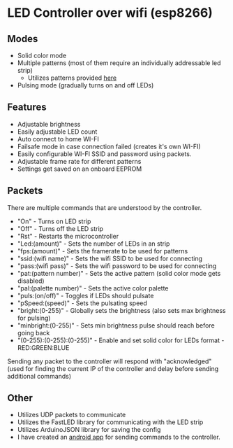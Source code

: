 # LED Controller over wifi (esp8266)
## Modes
- Solid color mode
- Multiple patterns (most of them require an individually addressable led strip) 
  - Utilizes patterns provided [here](https://github.com/jasoncoon/esp8266-fastled-webserver)
- Pulsing mode (gradually turns on and off LEDs)
## Features
- Adjustable brightness
- Easily adjustable LED count
- Auto connect to home WI-FI
- Failsafe mode in case connection failed (creates it's own WI-FI)
- Easily configurable WI-FI SSID and password using packets.
- Adjustable frame rate for different patterns
- Settings get saved on an onboard EEPROM
## Packets
There are multiple commands that are understood by the controller.
- "On" - Turns on LED strip
- "Off" - Turns off the LED strip
- "Rst" - Restarts the microcontroller
- "Led:(amount)" - Sets the number of LEDs in an strip
- "fps:(amount)" - Sets the framerate to be used for patterns
- "ssid:(wifi name)" - Sets the wifi SSID to be used for connecting
- "pass:(wifi pass)" - Sets the wifi password to be used for connecting
- "pat:(pattern number)" - Sets the active pattern (solid color mode gets disabled)
- "pal:(palette number)" - Sets the active color palette
- "puls:(on/off)" - Toggles if LEDs should pulsate
- "pSpeed:(speed)" - Sets the pulsating speed
- "bright:(0-255)" - Globally sets the brightness (also sets max brightness for pulsing)
- "minbright:(0-255)" - Sets min brightness pulse should reach before going back
- "(0-255):(0-255):(0-255)" - Enable and set solid color for LEDs format - RED:GREEN:BLUE

Sending any packet to the controller will respond with "acknowledged" (used for finding the current IP of the controller and delay before sending additional commands)

## Other
- Utilizes UDP packets to communicate
- Utilizes the FastLED library for communicating with the LED strip
- Utilizes ArduinoJSON library for saving the config
- I have created an [android app](https://github.com/Fisers/Android-LED-strip-controller-app) for sending commands to the controller.
